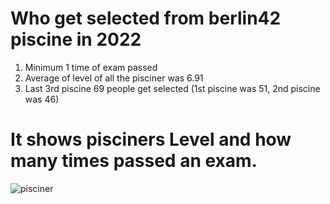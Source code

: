 # Who get selected from berlin42 piscine in 2022

1. Minimum 1 time of exam passed
2. Average of level of all the pisciner was 6.91
3. Last 3rd piscine 69 people get selected (1st piscine was 51, 2nd piscine was 46)

# It shows pisciners Level and how many times passed an exam.
![pisciner](../docs/images/pisciner.png)
